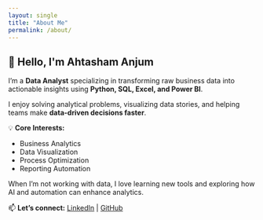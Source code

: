 ```yaml
---
layout: single
title: "About Me"
permalink: /about/
---
```


## 👋 Hello, I'm Ahtasham Anjum

I’m a **Data Analyst** specializing in transforming raw business data into actionable insights using **Python, SQL, Excel, and Power BI**.

I enjoy solving analytical problems, visualizing data stories, and helping teams make **data-driven decisions faster**.

💡 **Core Interests:**  
- Business Analytics  
- Data Visualization  
- Process Optimization  
- Reporting Automation

When I’m not working with data, I love learning new tools and exploring how AI and automation can enhance analytics.

📫 **Let’s connect:** [LinkedIn](https://www.linkedin.com/in/ahtasham-anjum/) | [GitHub](https://github.com/ahtashamd321)
